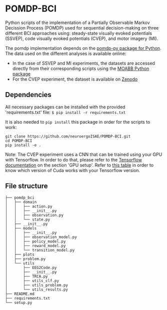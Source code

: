# POMDP-BCI
Python scripts of the implementation of a Partially Observable Markov Decission Process (POMDP) used for sequential decision-making on three different BCI approaches using: steady-state visually evoked potentials (SSVEP), code visually evoked potentials (CVEP), and motor imagery (MI). 

The pomdp implementation depends on the [pomdp-py package for Python](https://github.com/h2r/pomdp-py). The data used on the different analyses is available online:

- In the case of SSVEP and MI experiments, the datasets are accessed directly from their corresponding scripts using the [MOABB Python package](https://github.com/NeuroTechX/moabb)
- For the CVEP experiment, the dataset is available on [Zenodo](https://zenodo.org/record/7277151)

## Dependencies
All necessary packages can be installed with the provided 'requirements.txt' file:
```$ pip install -r requirements.txt```

It is also needed to `pip install` this package in order for the scripts to work:
```
git clone https://github.com/neuroergoISAE/POMDP-BCI.git
cd POMDP-BCI
pip install -e .
``` 

Note: The CVEP experiment uses a CNN that can be trained using your GPU with Tensorflow. In order to do that, please refer to the [Tensorflow documentation](https://www.tensorflow.org/install/pip#step-by-step_instructions) on the section 'GPU setup'. Refer to [this table](https://www.tensorflow.org/install/source#gpu) in order to know which version of Cuda works with your Tensorflow version.

## File structure
```
├── pomdp_bci
│   ├── domain
│   │   ├── action.py
│   │   ├── __init__.py
│   │   ├── observation.py
│   │   └── state.py
│   ├── __init__.py
│   ├── models
│   │   ├── __init__.py
│   │   ├── observation_model.py
│   │   ├── policy_model.py
│   │   ├── reward_model.py
│   │   └── transition_model.py
│   ├── plots
│   ├── problem.py
│   └── utils
│       ├── EEG2Code.py
│       ├── __init__.py
│       ├── TRCA.py
│       ├── utils_clf.py
│       ├── utils_problem.py
│       └── utils_results.py
├── README.md
├── requirements.txt
└── setup.py
```
